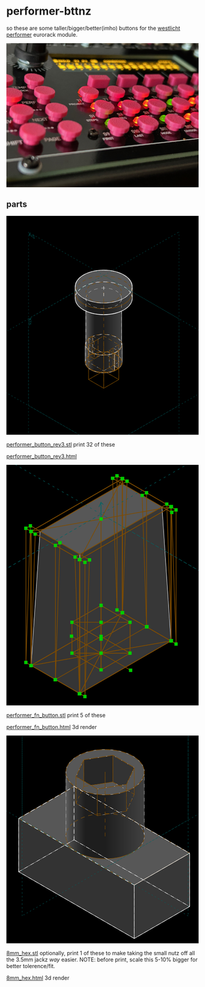 # performer-bttnz

so these are some taller/bigger/better(imho) buttons for the [westlicht performer](https://westlicht.github.io/performer/) eurorack module.

![the performer's new buttonz](index.jpeg "the performer's new buttonz")

## parts

![performer_button_rev3](performer_button_rev3.png "toad stool button")

[performer_button_rev3.stl](performer_button_rev3.stl) print 32 of these

[performer_button_rev3.html](performer-bttnz/performer_button_rev3.html)


![performer_fn_button](performer_fn_button.png "rectangle function button")

[performer_fn_button.stl](performer_fn_button.stl) print 5 of these

[performer_fn_button.html](performer-bttnz/performer_fn_button.html) 3d render


![8mm_hex](8mm_hex.png "knurly!")

[8mm_hex.stl](8mm_hex.stl) optionally, print 1 of these to make taking the small nutz off all the 3.5mm jackz _way_ easier. NOTE: before print, scale this 5-10% bigger for better tolerence/fit.

[8mm_hex.html](performer-bttnz/8mm_hex.html) 3d render
